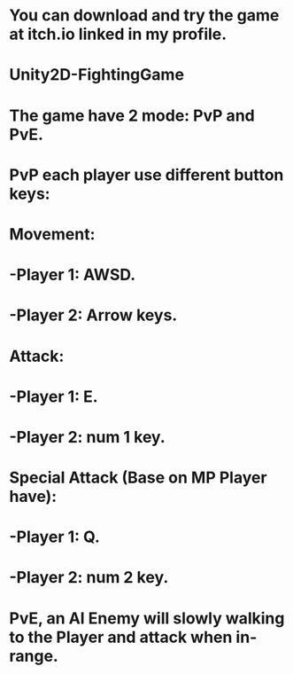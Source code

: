 # You can download and try the game at itch.io linked in my profile.
# Unity2D-FightingGame
# The game have 2 mode: PvP and PvE.
# PvP each player use different button keys:
# Movement:
# -Player 1: AWSD.
# -Player 2: Arrow keys.
# Attack:
# -Player 1: E.
# -Player 2: num 1 key.
# Special Attack (Base on MP Player have):
# -Player 1: Q.
# -Player 2: num 2 key.
# PvE, an AI Enemy will slowly walking to the Player and attack when in-range.
